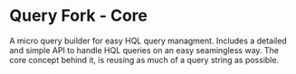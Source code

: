 # Query Fork - Core

A micro query builder for easy HQL query managment. Includes a detailed and simple API to handle
HQL queries on an easy seamingless way. The core concept behind it, is reusing as much of a query string as 
possible. 


